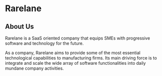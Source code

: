# Rarelane

## About Us

Rarelane is a SaaS oriented company that equips SMEs with progressive software and technology for the future.

As a company, Rarelane aims to provide some of the most essential technological capabilities to manufacturing firms. Its main driving force is to integrate and scale the wide array of software functionalities into daily mundane company activities.

